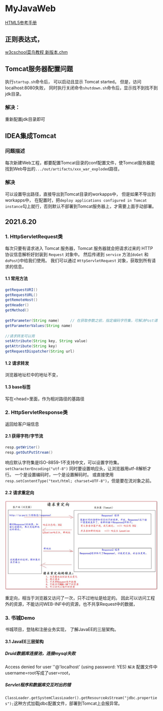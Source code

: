 # MyJavaWeb 
[HTML5参考手册](https://www.w3cschool.cn/html5_reference.html)

## 正则表达式，
[w3cschool菜鸟教程 新版本.chm](https://github.com/ChunyangLee/MyJavaWeb/blob/master/w3cschool%E8%8F%9C%E9%B8%9F%E6%95%99%E7%A8%8B%20%E6%96%B0%E7%89%88%E6%9C%AC.chm)

## Tomcat服务器配置问题
执行`startup.sh`命令后， 可以启动且显示 Tomcat started。
但是，访问localhost:8080失败， 
同时执行关闭命令`shutdown.sh`命令后，显示找不到找不到jdk目录。
### 解决：
重新配置jdk目录即可

## IDEA集成Tomcat
### 问题描述
每次新建Web工程，都要配置Tomcat目录的conf配置文件，使Tomcat服务器能找到Web导出的`.../out/artifacts/xxx_war_exploded`路径，
### 解决
可以设置导出路径，直接导出到Tomcat目录的workapps中， 但是如果不导出到workapps中，
在配置时，把`deploy applications configured in Tomcat instance`勾上就行，否则默认不部署到Tomcat服务器上，才需要上面手动部署。

## 2021.6.20
### 1. HttpServletRequest类
每次只要有请求进入 Tomcat 服务器，Tomcat 服务器就会把请求过来的 HTTP 协议信息解析好封装到 `Request` 对象中。 
然后传递到 `service` 方法(`doGet` 和 `doPost`)中给我们使用。
我们可以通过 `HttpServletRequest` 对象，获取到所有请求的信息。

####  1.1 常用方法
``` java
getRequestURI()
getRequestURL()
getRemoteHost()
getHeader()
getMethod()

getParameter(String name)     // 在获取参数之前，指定编码字符集，可解决Post请求中文乱码问题，
getParameterValues(String name)

//请求转发可以用
setAttribute(String key, String value)
getAttribute(String key)
getRequestDispatcher(String url)

```

####   1.2 请求转发
浏览器地址栏中的地址不变，

####   1.3 base标签
写在&lt;head&gt;里面，作为相对路径的基路径


### 2. HttpServletResponse类
返回给客户端信息

#### 2.1 获得字符/字节流
``` java
resp.getWriter()
resp.getOutPutStream()
```
响应默认字符集是ISO-8859-1不支持中文，可以设置字符集。`setCharacterEncoding("utf-8")`
同时要设置响应头，让浏览器用utf-8解析才行。 一个是设置编码时，一个是设置解码时。
或直接使用`resp.setContentType("text/html; charset=UTF-8")`，但是要在流对象之前。

#### 2.2 请求重定向
![请求重定向框图](/images/2.2.1.png)

重定向，相当于浏览器又访问了一次，只不过地址是给定的。
因此可以访问工程外的资源，不能访问WEB-INF中的资源，也不共享Request中的数据，

### 3. 书城Demo
书城项目，登陆和注册业务实现， 了解JavaEE的三层架构。
#### 3.1 JavaEE三层架构

##### Druid数据库连接池，连接mysql失败
 Access denied for user ''@'localhost' (using password: YES)
 `解决` 配置文件中username=root写成了user=root，

##### Servlet程序和数据库交互时出的错
`ClassLoader.getSystemClassLoader().getResourceAsStream("jdbc.properties");`这种方式加载jdbc配置文件，部署到Tomcat上会报异常。
